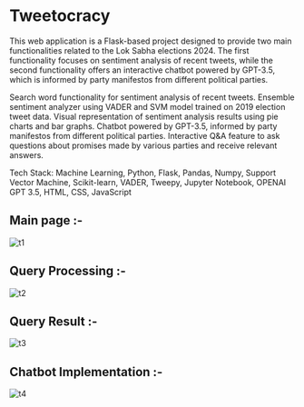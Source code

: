 # Tweetocracy
This web application is a Flask-based project designed to provide two main functionalities related to the Lok Sabha elections 2024. The first functionality focuses on sentiment analysis of recent tweets, while the second functionality offers an interactive chatbot powered by GPT-3.5, which is informed by party manifestos from different political parties.

Search word functionality for sentiment analysis of recent tweets.
Ensemble sentiment analyzer using VADER and SVM model trained on 2019 election tweet data.
Visual representation of sentiment analysis results using pie charts and bar graphs.
Chatbot powered by GPT-3.5, informed by party manifestos from different political parties.
Interactive Q&A feature to ask questions about promises made by various parties and receive relevant answers.

Tech Stack:
Machine Learning, Python, Flask, Pandas, Numpy, Support Vector Machine, Scikit-learn, VADER, Tweepy, Jupyter Notebook, OPENAI GPT 3.5, HTML, CSS, JavaScript

## Main page :-
![t1](https://github.com/user-attachments/assets/98e8735f-cbe3-4d48-bdef-3007806d27a2)
## Query Processing :-
![t2](https://github.com/user-attachments/assets/202aa476-2e5c-4c8e-b85c-7692c57494cd)
## Query Result :-
![t3](https://github.com/user-attachments/assets/69ca083c-bc3d-4042-9341-8884b29469af)
## Chatbot Implementation :-
![t4](https://github.com/user-attachments/assets/7de697c4-9a71-47cb-82ea-ec07364a1327)
